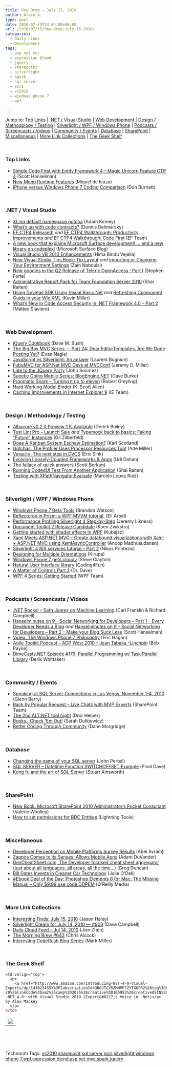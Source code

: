 ```yaml
---
title: Dew Drop – July 15, 2010
author: Alvin A.
type: post
date: 2010-07-15T14:04:08+00:00
url: /2010/07/15/dew-drop-july-15-2010/
categories:
  - Daily Links
  - Development
tags:
  - asp.net mvc
  - expression blend
  - jquery
  - sharepoint
  - silverlight
  - spark
  - sql server
  - ssrs
  - vs2010
  - windows phone 7
  - wpf

---
```

Jump to: [Top Links][1] | [.NET / Visual Studio][2] | [Web Development][3] | [Design / Methodology / Testing][4] | [Silverlight / WPF / Windows Phone][5] | [Podcasts / Screencasts / Videos][6] | [Community / Events][7] | [Database][8] | [SharePoint][9] | [Miscellaneous][10] | [More Link Collections][11] | [The Geek Shelf][12] 

&#160;

### <a name="top"></a>Top Links

  * [Simple Code First with Entity Framework 4 &#8211; Magic Unicorn Feature CTP 4][13] (Scott Hanselman)
  * [New Mono Runtime Features][14] (Miguel de Icaza)
  * [iPhone versus Windows Phone 7 Coding Comparison][15] (Don Burnett)

&#160;

### <a name="dotnet"></a>.NET / Visual Studio

  * [XLinq default namespace gotcha][16] (Adam Kinney)
  * [What’s up with code contracts?][17] (Dennis Delimarsky)
  * [EF CTP4 Released!][18] _and_&#160;[EF CTP4 Walkthrough: Productivity Improvements][19] _and_&#160;[EF CTP4 Walkthrough: Code First][20] (EF Team)
  * [A new book that explains Microsoft Surface development! &#8230; and a new library on codeplex!][21] (Microsoft Surface Blog)
  * [Visual Studio VB 2010 Enhancements][22] (Hima Bindu Vejella)
  * [New Visual Studio Tips Book: Tip Layout][23] _and_&#160;[Importing or Changing Your Environment Settings][24] (Zain Naboulsi)
  * [New goodies in the Q2 Release of Telerik OpenAccess : Part I][25] (Stephen Forte)
  * [Administrative Report Pack for Team Foundation Server 2010][26] (Shai Raiten)
  * [Using Dovetail SDK Using Visual Basic.Net][27] _and_&#160;[Refreshing Component Guids in your Wix XML][28] (Kevin Miller)
  * [What&#8217;s New in Code Access Security in .NET Framework 4.0 &#8211; Part 2][29] (Matteo Slaviero)

&#160;

### <a name="web"></a>Web Development

  * [jQuery Cookbook][30] (Dave M. Bush)
  * [The Big Boy MVC Series — Part 24: Dear EditorTemplates, Are We Done Posting Yet?][31] (Evan Nagle)
  * [JavaScript vs Silverlight: An answer][32] (Laurent Bugnion)
  * [FubuMVC for ASP.Net MVC Devs at MVCConf][33] (Jeremy D. Miller)
  * [Late to the JQuery Party][34] (John Sonmez)
  * [Sueetie Going Mobile Series: BlogEngine.NET][35] (Dave Burke)
  * [Pragmatic Spark – Turning it up to eleven][36] (Robert Greyling)
  * [Hard Working Model Binder][37] (K. Scott Allen)
  * [Caching Improvements in Internet Explorer 9][38] (IE Team)

&#160;

### <a name="design"></a>Design / Methodology / Testing

  * [Albacore v0.2.0 Preview 1 Is Available][39] (Derick Bailey)
  * [Test Lint Pro – Launch Sale][40] _and_&#160;[Typemock back to basics: Faking "Future" Instances][41] (Gil Zilberfeld)
  * [Does A Kanban System Eschew Estimation?][42] (Karl Scotland)
  * [Gotchas: The Profiler Uses Processor Resources Too!][43] (Ade Miller)
  * [Veracity: The next step in DVCS][44] (Eric Sink)
  * [Evolving Loosely-Coupled Frameworks & Apps][45] (Udi Dahan)
  * [The fallacy of quick answers][46] (Scott Berkun)
  * [Running CodedUI Test From Another Application][47] (Shai Raiten)
  * [Testing with XPathNavigator.Evaluate][48] (Marcelo Lopez Ruiz)

&#160;

### <a name="silverlight"></a>Silverlight / WPF / Windows Phone

  * [Windows Phone 7 Beta Tools][49] (Brandon Watson)
  * [Reflectoron in Prism: a WPF MVVM tutorial.][50] (Eli Arbel)
  * [Performance Profiling Silverlight 4 Step-by-Step][51] (Jeremy Likness)
  * [Document Toolkit 2 Release Candidate][52] (Koen Zwikstra)
  * [Getting started with shader effects in WPF][53] (Kubajzz)
  * [Xaml Meets ASP.NET MVC – Create databound visualizations with Xaml + ASP.NET MVC using XamlAsyncController][54] (Anoop Madhusudanan)
  * [Silverlight 4 RIA services tutorial – Part 2][55] (Nikos Printezis)
  * [Designing for Multiple Orientations][56] (Kirupa)
  * [Windows Phone 7 gets cloudy][57] (Steve Clayton)
  * [Natural User Interface library][58] (Coding4Fun)
  * [A Matter of Controls Part 2][59] (Dr. Dave)
  * [WPF 4 Series: Getting Started][60] (WPF Team)

&#160;

### <a name="podcasts"></a>Podcasts / Screencasts / Videos

  * [.NET Rocks! &#8211; Seth Juarez on Machine Learning][61] (Carl Franklin & Richard Campbell)
  * [Hanselminutes on 9 &#8211; Social Networking for Developers &#8211; Part 1 &#8211; Every Developer Needs a Blog][62] _and_&#160;[Hanselminutes on 9 &#8211; Social Networking for Developers &#8211; Part 2 &#8211; Make your Blog Suck Less][63] (Scott Hanselman)
  * [Video: The Windows Phone 7 Philosophy][64] (Eric Hagan)
  * [Agile Toolkit Podcast &#8211; ADP West 2010 &#8211; Jean Tabaka -Linchpin][65] (Bob Payne)
  * [DimeCasts.NET Episode #179: Parallel Programming w/ Task Parallel Library][66] (Derik Whittaker)

&#160;

### <a name="events"></a>Community / Events

  * [Speaking at SQL Server Connections in Las Vegas, November 1-4, 2010][67] (Glenn Berry)
  * [Back by Popular Request &#8211; Live Chats with MVP Experts][68] (SharePoint Team)
  * [The 2nd ALT.NET tool night][69] (Dror Helper)
  * [Books.. Check &#8216;Em Out!][70] (Sarah Dutkiewicz)
  * [Better Coding Through Community][71] (Dane Morgridge)

&#160;

### <a name="db"></a>Database

  * [Changing the name of your SQL server][72] (John Pertell)
  * [SQL SERVER – Datetime Function SWITCHOFFSET Example][73] (Pinal Dave)
  * [Kung fu and the art of SQL Server][74] (Stuart Ainsworth)

&#160;

### <a name="sp"></a>SharePoint

  * [New Book: Microsoft SharePoint 2010 Administrator’s Pocket Consultant][75] (Valerie Woolley)
  * [How to set permissions for BDC Entities][76] (Lightning Tools)

&#160;

### <a name="misc"></a>Miscellaneous

  * [Developer Perception on Mobile Platforms Survey Results][77] (Abel Avram)
  * [Zappos Comes to its Senses, Allows Mobile Apps][78] (Adam DuVander)
  * [DevCheatSheet.com, The Developer focused cheat sheet aggregator (just about all languages, all areas, all the time…)][79] (Greg Duncan)
  * [Bill Gates Invests in Cleaner Car Technology][80] (Jolie O&#8217;Dell)
  * [#Ebook Deal of the Day: Photoshop Elements 8 for Mac: The Missing Manual &#8211; Only $9.99 use code DDPEM][81] (O&#8217;Reilly Media)

&#160;

### <a name="links"></a>More Link Collections

  * [Interesting Finds: July 15, 2010][82] (Jason Haley)
  * [Silverlight Cream for July 14, 2010 &#8212; #903][83] (Dave Campbell)
  * [Daily Cloud Feed &#8211; Jul 14, 2010][84] (Jian Zhen)
  * [The Morning Brew #643][85] (Chris Alcock)
  * [Interesting CodeRush Blog Series][86] (Mark Miller)

&#160;

### <a name="shelf"></a>The Geek Shelf

<table border="0" cellspacing="0" cellpadding="0">
  <tr>
    <td>
      <img data-recalc-dims="1" decoding="async" src="https://i0.wp.com/ecx.images-amazon.com/images/I/51UqDlUrHPL._SL160_.jpg?w=660" />
    </td>
    
    <td valign="top">
      <p>
        <a href="http://www.amazon.com/Introducing-NET-4-0-Visual-Experts/dp/143022455X%3FSubscriptionId%3D0JTCV5ZMHMF7ZYTXGFR2%26tag%3Dbrdicr-20%26linkCode%3Dxm2%26camp%3D2025%26creative%3D165953%26creativeASIN%3D143022455X">Introducing .NET 4.0: with Visual Studio 2010 (Expert&#8217;s Voice in .Net)</a> by Alex Mackey
      </p>
    </td>
  </tr>
</table>



&#160;

<div style="padding-bottom: 0px; margin: 0px; padding-left: 0px; padding-right: 0px; display: inline; float: none; padding-top: 0px" id="scid:C16BAC14-9A3D-4c50-9394-FBFEF7A93539:b8e72314-f2b4-4a4f-a5e9-1b4b1ce64b24" class="wlWriterEditableSmartContent">
  <!--dotnetkickit-->
</div>



&#160;

<div style="padding-bottom: 0px; margin: 0px; padding-left: 0px; padding-right: 0px; display: inline; float: none; padding-top: 0px" id="scid:0767317B-992E-4b12-91E0-4F059A8CECA8:bd146aef-d2b9-4e14-a6a9-1520d1f29b41" class="wlWriterEditableSmartContent">
  Technorati Tags: <a href="http://technorati.com/tags/vs2010" rel="tag">vs2010</a>,<a href="http://technorati.com/tags/sharepoint" rel="tag">sharepoint</a>,<a href="http://technorati.com/tags/sql+server" rel="tag">sql server</a>,<a href="http://technorati.com/tags/ssrs" rel="tag">ssrs</a>,<a href="http://technorati.com/tags/silverlight" rel="tag">silverlight</a>,<a href="http://technorati.com/tags/windows+phone+7" rel="tag">windows phone 7</a>,<a href="http://technorati.com/tags/wpf" rel="tag">wpf</a>,<a href="http://technorati.com/tags/expression+blend" rel="tag">expression blend</a>,<a href="http://technorati.com/tags/asp.net+mvc" rel="tag">asp.net mvc</a>,<a href="http://technorati.com/tags/spark" rel="tag">spark</a>,<a href="http://technorati.com/tags/jquery" rel="tag">jquery</a>
</div>

 [1]: https://morningdew-bpc6g3a0fgaxdxcu.eastus2-01.azurewebsites.net/#top
 [2]: https://morningdew-bpc6g3a0fgaxdxcu.eastus2-01.azurewebsites.net/#dotnet
 [3]: https://morningdew-bpc6g3a0fgaxdxcu.eastus2-01.azurewebsites.net/#web
 [4]: https://morningdew-bpc6g3a0fgaxdxcu.eastus2-01.azurewebsites.net/#design
 [5]: https://morningdew-bpc6g3a0fgaxdxcu.eastus2-01.azurewebsites.net/#silverlight
 [6]: https://morningdew-bpc6g3a0fgaxdxcu.eastus2-01.azurewebsites.net/#podcasts
 [7]: https://morningdew-bpc6g3a0fgaxdxcu.eastus2-01.azurewebsites.net/#events
 [8]: https://morningdew-bpc6g3a0fgaxdxcu.eastus2-01.azurewebsites.net/#db
 [9]: https://morningdew-bpc6g3a0fgaxdxcu.eastus2-01.azurewebsites.net/#sp
 [10]: https://morningdew-bpc6g3a0fgaxdxcu.eastus2-01.azurewebsites.net/#misc
 [11]: https://morningdew-bpc6g3a0fgaxdxcu.eastus2-01.azurewebsites.net/#links
 [12]: https://morningdew-bpc6g3a0fgaxdxcu.eastus2-01.azurewebsites.net/#shelf
 [13]: http://feedproxy.google.com/~r/ScottHanselman/~3/3xB9HjlfvQU/SimpleCodeFirstWithEntityFramework4MagicUnicornFeatureCTP4.aspx
 [14]: http://tirania.org/blog/archive/2010/Jul-14.html
 [15]: http://feedproxy.google.com/~r/d4dotnet/~3/T8Ui4abd8Ro/post.aspx
 [16]: http://adamkinney.com/blog/2010/07/14/xlinq-default-namespace-gotcha/
 [17]: http://feeds.dzone.com/~r/zones/dotnet/~3/ZN_JTXhP9Qs/what%E2%80%99s-code-contracts
 [18]: http://blogs.msdn.com/b/adonet/archive/2010/07/14/CTP4Announcement.aspx
 [19]: http://blogs.msdn.com/b/adonet/archive/2010/07/14/CTP4PIWalkthrough.aspx
 [20]: http://blogs.msdn.com/b/adonet/archive/2010/07/14/CTP4CodeFirstWalkthrough.aspx
 [21]: http://blogs.msdn.com/b/surface/archive/2010/07/14/a-new-book-that-explains-microsoft-surface-development-and-a-new-library-on-codeplex.aspx
 [22]: http://www.simple-talk.com/dotnet/visual-studio/visual-studio-vb-2010-enhancements/
 [23]: http://feedproxy.google.com/~r/zainnab/~3/2wKxm5eZWy8/new-visual-studio-tips-book-tip-layout.aspx
 [24]: http://feedproxy.google.com/~r/zainnab/~3/0sw3GVX-q9A/importing-or-changing-your-environment-settings-vstipenv0022.aspx
 [25]: http://feedproxy.google.com/~r/StephenFortesBlog/~3/ydciEdvIfTU/PermaLink,guid,7cd2d848-8f54-4714-b465-21525235aab7.aspx
 [26]: http://feedproxy.google.com/~r/ShaiRaiten/~3/uofzvYXA8U0/administrative-report-pack-for-team-foundation-server-2010.aspx
 [27]: http://feedproxy.google.com/~r/KevinMiller/~3/wYloF3s_vwo/using-dovetail-sdk-using-visual-basic-net.aspx
 [28]: http://feedproxy.google.com/~r/KevinMiller/~3/GzvWF3_9bOE/refreshing-component-guids-in-your-wix-xml.aspx
 [29]: http://www.simple-talk.com/dotnet/.net-framework/whats-new-in-code-access-security-in-.net-framework-4.0---part-2/
 [30]: http://blog.dmbcllc.com/2010/07/15/jquery-cookbook/
 [31]: http://feedproxy.google.com/~r/weirdlover/aoiX/~3/vHJbyMufwVg/
 [32]: http://feedproxy.google.com/~r/galasoft/~3/5zCxfFaeUXM/javascript-vs-silverlight-an-answer.aspx
 [33]: http://codebetter.com/blogs/jeremy.miller/archive/2010/07/14/fubumvc-for-asp-net-mvc-devs-at-mvcconf.aspx
 [34]: http://simpleprogrammer.com/2010/07/14/late-to-the-jquery-party/
 [35]: http://feedproxy.google.com/~r/DaveBurke/~3/Z0EnD5jgclM/post.aspx
 [36]: http://feedproxy.google.com/~r/RobertTheGrey/~3/pUTxu8bDNVk/pragmatic-spark-turning-it-up-to-eleven.html
 [37]: http://odetocode.com/Blogs/scott/archive/2010/07/14/hard-working-model-binder.aspx
 [38]: http://blogs.msdn.com/b/ie/archive/2010/07/14/caching-improvements-in-internet-explorer-9.aspx
 [39]: http://feedproxy.google.com/~r/LosTechies/~3/MVh57mZfFw8/albacore-v0-2-0-preview-1-is-available.aspx
 [40]: http://feedproxy.google.com/~r/Typemock/~3/d05JSNi27rU/test-lint-pro-launch-sale.html
 [41]: http://feedproxy.google.com/~r/Typemock/~3/Q2FJWGm1lgg/typemock-back-to-basics-faking.html
 [42]: http://availagility.co.uk/2010/07/14/does-a-kanban-system-eschew-estimation/
 [43]: http://www.ademiller.com/blogs/tech/2010/07/gotchas-the-profiler-uses-processor-resources-too/
 [44]: http://software.ericsink.com/entries/veracity_early.html
 [45]: http://feedproxy.google.com/~r/UdiDahan-TheSoftwareSimplist/~3/mzumgc8_eq0/
 [46]: http://www.scottberkun.com/blog/2010/the-fallacy-of-quick-answers/
 [47]: http://feedproxy.google.com/~r/ShaiRaiten/~3/IbWg-B7qfmQ/running-codedui-test-from-another-application.aspx
 [48]: http://blogs.msdn.com/b/marcelolr/archive/2010/07/14/testing-with-xpathnavigator-evaluate.aspx
 [49]: http://www.manyniches.com/windows-phone/windows-phone-7-beta-tools/
 [50]: http://www.simple-talk.com/dotnet/.net-framework/reflectoron-in-prism-a-wpf-mvvm-tutorial/
 [51]: http://feedproxy.google.com/~r/CSharperImage/~3/ddLrD4-Vk84/performance-profiling-silverlight-4.html
 [52]: http://firstfloorsoftware.com/blog/document-toolkit-2-release-candidate/
 [53]: http://www.codeproject.com/KB/WPF/WPF_shader_effects.aspx
 [54]: http://feedproxy.google.com/~r/amazedsaint/articles/~3/qEZlqUZOvwc/xaml-meets-aspnet-mvc-create-databound.html
 [55]: http://www.studentguru.gr/blogs/solidus/archive/2010/07/15/silverlight-4-ria-services-tutorial-part-2.aspx
 [56]: http://www.kirupa.com/windowsphone/designing_orientation.htm
 [57]: http://blogs.msdn.com/b/stevecla01/archive/2010/07/14/windows-phone-7-gets-cloudy.aspx
 [58]: http://blogs.msdn.com/b/coding4fun/archive/2010/07/14/10037722.aspx
 [59]: http://drdave.co.uk/blog/archive/2010/7/14/A-Matter-of-Controls-Part-2
 [60]: http://blogs.msdn.com/b/wpf/archive/2010/07/14/wpf-4-features-tour-getting-started-graphics_2C00_-deployment_2C00_-text_2C00_-performance.aspx
 [61]: http://www.dotnetrocks.com/default.aspx?ShowNum=577
 [62]: http://channel9.msdn.com/posts/Glucose/Hanselminutes-on-9-Social-Networking-for-Developers-Part-1-Every-Developer-Needs-a-Blog/
 [63]: http://channel9.msdn.com/posts/Glucose/Hanselminutes-on-9-Social-Networking-for-Developers-Part-2-Make-your-Blog-Suck-Less/
 [64]: http://feeds.dzone.com/~r/zones/dotnet/~3/ZNvvtJ0PXug/video-windows-phone-7
 [65]: http://agiletoolkit.libsyn.com/adp_west_2010_jean_tabaka_linchpin_
 [66]: http://feedproxy.google.com/~r/Dimecastsnet--InformAndEducateIn10MinutesOrLess/~3/oIhTlUeES7E/179
 [67]: http://www.sqlservercentral.com/blogs/glennberry/archive/2010/07/14/speaking-at-sql-server-connections-in-las-vegas_2C00_-november-1_2D00_4_2C00_-2010.aspx
 [68]: http://feedproxy.google.com/~r/sharepointteamblog/~3/XmHrDcMB5PE/back-by-popular-request-live-chats-with-mvp-experts.aspx
 [69]: http://feedproxy.google.com/~r/HelperCode/~3/l6hNbvM62gY/the-2nd-alt-net-tool-night.aspx
 [70]: http://codinggeekette.com/post/Books-Check-Em-Out!.aspx
 [71]: http://feeds.dzone.com/~r/zones/dotnet/~3/9mdv398kTtc/better-coding-through
 [72]: http://feedproxy.google.com/~r/sqlserverpedia/~3/gHNlVReG-sI/
 [73]: http://blog.sqlauthority.com/2010/07/15/sql-server-datetime-function-switchoffset-example/
 [74]: http://feedproxy.google.com/~r/sqlserverpedia/~3/958DLu_cI3Q/
 [75]: http://blogs.msdn.com/b/microsoft_press/archive/2010/07/14/new-book-microsoft-sharepoint-2010-administrator-s-pocket-consultant.aspx
 [76]: http://lightningtools.com/blog/archive/2010/07/14/how-to-set-permissions-for-bdc-entities.aspx
 [77]: http://www.infoq.com/news/2010/07/Mobile-Survey
 [78]: http://feedproxy.google.com/~r/ProgrammableWeb/~3/H90QLayAOhA/
 [79]: http://coolthingoftheday.blogspot.com/2010/07/devcheatsheetcom-developer-focused.html
 [80]: http://feedproxy.google.com/~r/Mashable/~3/mYuugQD_gIE/
 [81]: http://feeds.oreilly.com/~r/oreilly/news/~3/kWjGnvULLuQ/
 [82]: http://jasonhaley.com/blog/post.aspx?id=46857dc0-af3a-4db4-bcf4-040e496d6e22
 [83]: http://geekswithblogs.net/WynApseTechnicalMusings/archive/2010/07/14/140928.aspx
 [84]: http://feedproxy.google.com/~r/onsaas/~3/jXePELkhy5Q/
 [85]: http://feedproxy.google.com/~r/ReflectivePerspective/~3/FTMcVtBn__8/
 [86]: http://community.devexpress.com/blogs/markmiller/archive/2010/07/14/coderush-blog-series.aspx